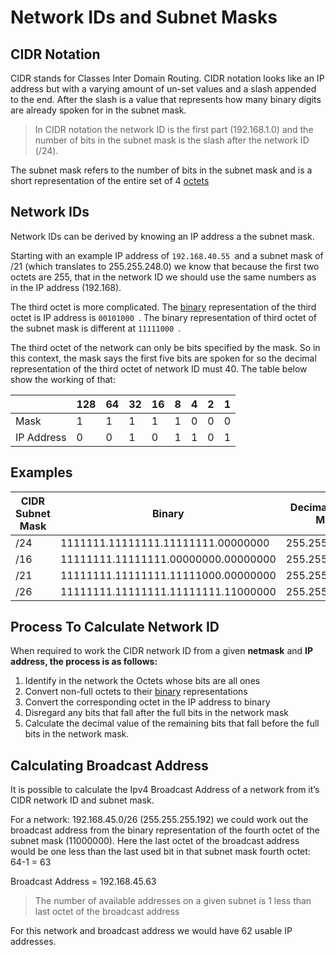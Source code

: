 # Network IDs and Subnet Masks

## CIDR Notation

CIDR stands for Classes Inter Domain Routing. CIDR notation looks like an IP address but with a varying amount of un-set values and a slash appended to the end. After the slash is a value that represents how many binary digits are already spoken for in the subnet mask.

> In CIDR notation the network ID is the first part (192.168.1.0) and the number of bits in the subnet mask is the slash after the network ID (/24).

The subnet mask refers to the number of bits in the subnet mask and is a short representation of the entire  set of 4 [octets](Binary-Digits.md#^089948)

## Network IDs

Network IDs can be derived  by knowing an IP address a the subnet mask.

Starting with an example IP address of `192.168.40.55 `and a subnet mask of /21 (which translates to 255.255.248.0) we know that because the first two octets are 255, that in the network ID we should use the same numbers as in the IP address (192.168).

The third octet is more complicated. The [binary](/doc/binary-digits-O7iKdAOC0n) representation of the third octet is IP address is `00101000 `. The binary representation of third octet of the subnet mask is different at `11111000 `.

The third octet of the network can only be bits specified by the mask. So in this context,  the mask says the first five bits are spoken for so the decimal representation of the third octet of network ID must  40. The table below show the working of that:

|    | 128 | 64 | 32 | 16 | 8 | 4 | 2 | 1 |
|----|----|----|----|----|----|----|----|----|
| Mask | 1 | 1 | 1 | 1 | 1 | 0 | 0 | 0 |
| IP Address | 0 | 0 | 1 | 0 | 1 | 1 | 0 | 1 |


## Examples 

| CIDR Subnet Mask | Binary | Decimal Subnet Mask |
|----|----|----|
| /24 | 1111111.11111111.11111111.00000000 | 255.255.255.0 |
| /16 | 11111111.11111111.00000000.00000000 | 255.255.0.0 |
| /21 | 11111111.11111111.11111000.00000000 | 255.255.248.0 |
| /26 | 11111111.11111111.11111111.11000000 | 255.255.255.192 |


## Process To Calculate Network ID

When required to work the CIDR network ID from a given **netmask** and **IP address, the process is as follows:**


1.  Identify in the network the Octets whose bits are all ones
2. Convert non-full octets to their [binary](/doc/binary-digits-O7iKdAOC0n) representations
3.  Convert the corresponding octet in the IP address to binary
4. Disregard any bits that fall after the full bits in the network mask
5. Calculate the decimal value of the remaining bits that fall before the full bits in the network mask.

## Calculating Broadcast Address

It is possible to calculate the Ipv4 Broadcast Address of a network  from it’s CIDR network ID and subnet mask.

For a network: 192.168.45.0/26 (255.255.255.192) we could work out the broadcast address from the binary representation of the fourth octet of the subnet mask (11000000). Here the last octet of the broadcast address  would be one less than the last used bit in that subnet mask fourth octet: 64-1 = 63

Broadcast Address = 192.168.45.63 

> The number of available addresses on a given subnet is 1 less than  last octet of the broadcast address  

For this network and broadcast address we would have 62 usable IP addresses.  